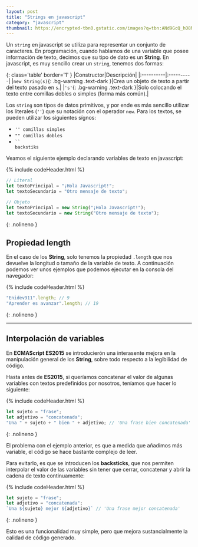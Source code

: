 ```yaml
---
layout: post
title: "Strings en javascript"
category: "javascript"
thumbnail: https://encrypted-tbn0.gstatic.com/images?q=tbn:ANd9GcQ_hO8N5yFUYKlSG99pxgCwrghj2MMWjrlgz_MYTt68Jg&s
---
```



Un `string` en javascript se utiliza para representar un conjunto de caracteres. En programación, cuando hablamos de una variable que posee información de texto, decimos que su tipo de dato es un **String**. En javascript, es muy sencillo crear un `string`, tenemos dos formas:

{: class='table' border='1' }
|Constructor|Descripción|
|:----------|:----------|
|`new String(s)`{: .bg-warning .text-dark }|Crea un objeto de texto a partir del texto pasado en `s`.|
|`'s'`{: .bg-warning .text-dark }|Solo colocando el texto entre comillas dobles o simples (forma más común).|

Los `string` son tipos de datos primitivos, y por ende es más sencillo utilizar los literales (`''`) que su notación con el operador `new`. Para los textos, se pueden utilizar los siguientes sígnos:

- `'' comillas simples`
- `"" comillas dobles`
- <code class="language-plaintext highlighter-rouge">&#96;&#96; backstiks</code>

Veamos el siguiente ejemplo declarando variables de texto en javascript:

{% include codeHeader.html %}
```js
// Literal 
let textoPrincipal = "¡Hola Javascript!";
let textoSecundario = "Otro mensaje de texto";

// Objeto
let textoPrincipal = new String("¡Hola Javascript!");
let textoSecundario = new String("Otro mensaje de texto"); 
```
{: .nolineno }


## Propiedad length

En el caso de los **String**, solo tenemos la propiedad `.length` que nos devuelve la longitud o tamaño de la variable de texto. A continuación podemos ver unos ejemplos que podemos ejecutar en la consola del navegador:

{% include codeHeader.html %}
```js
"Enidev911".length; // 9
"Aprender es avanzar".length; // 19
```
{: .nolineno }

---

## Interpolación de variables

En **ECMAScript ES2015** se introducierón una interasente mejora en la manipulación general de los **String**, sobre todo respecto a la legibilidad de código.

Hasta antes de **ES2015**, si queríamos concatenar el valor de algunas variables con textos predefinidos por nosotros, teníamos que hacer lo siguiente:

{% include codeHeader.html %}
```js
let sujeto = "frase";
let adjetivo = "concatenada";
"Una " + sujeto + " bien " + adjetivo; // 'Una frase bien concatenada'
```
{: .nolineno }

El problema con el ejemplo anterior, es que a medida que añadimos más variable, el código se hace bastante complejo de leer.


Para evitarlo, es que se introducen los **backsticks**, que nos permiten interpolar el valor de las variables sin tener que cerrar, concatenar y abrir la cadena de texto continuamente:

{% include codeHeader.html %}
```js
let sujeto = "frase";
let adjetivo = "concatenada";
`Una ${sujeto} mejor ${adjetivo}` // 'Una frase mejor concatenada'
```
{: .nolineno }

Esto es una funcionalidad muy simple, pero que mejora sustancialmente la calidad de código generado.